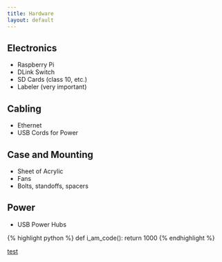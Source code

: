 ```yaml
---
title: Hardware
layout: default
---
```


## Electronics
- Raspberry Pi
- DLink Switch
- SD Cards (class 10, etc.)
- Labeler (very important)

## Cabling
- Ethernet
- USB Cords for Power

## Case and Mounting
- Sheet of Acrylic
- Fans
- Bolts, standoffs, spacers

## Power
- USB Power Hubs

{% highlight python %}
def i_am_code():
	return 1000
{% endhighlight %}

[test](url)